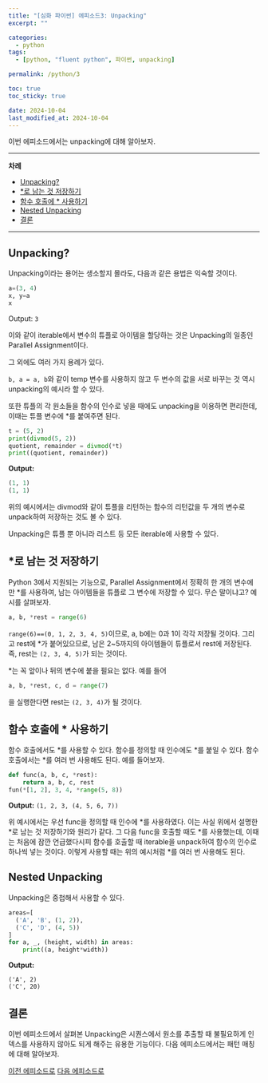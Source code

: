```yaml
---
title: "[심화 파이썬] 에피소드3: Unpacking"
excerpt: ""

categories:
  - python
tags:
  - [python, "fluent python", 파이썬, unpacking]

permalink: /python/3

toc: true
toc_sticky: true

date: 2024-10-04
last_modified_at: 2024-10-04
---
```


이번 에피소드에서는 unpacking에 대해 알아보자.

___

**차례**

- [Unpacking?](#unpacking)
- [\*로 남는 것 저장하기](#로-남는-것-저장하기)
- [함수 호출에 \* 사용하기](#함수-호출에--사용하기)
- [Nested Unpacking](#nested-unpacking)
- [결론](#결론)


___

## Unpacking?

Unpacking이라는 용어는 생소할지 몰라도, 다음과 같은 용법은 익숙할 것이다.

```python
a=(3, 4)
x, y=a
x
```

Output: `3`

이와 같이 iterable에서 변수의 튜플로 아이템을 할당하는 것은 Unpacking의 일종인 Parallel Assignment이다.

그 외에도 여러 가지 용례가 있다. 

`b, a = a, b`와 같이 temp 변수를 사용하지 않고 두 변수의 값을 서로 바꾸는 것 역시 unpacking의 예시라 할 수 있다.

또한 튜플의 각 원소들을 함수의 인수로 넣을 때에도 unpacking을 이용하면 편리한데, 이때는 튜플 변수에 *를 붙여주면 된다.

```python
t = (5, 2)
print(divmod(5, 2))
quotient, remainder = divmod(*t)
print((quotient, remainder))
```

**Output:**

```python
(1, 1)
(1, 1)
```

위의 예시에서는 divmod와 같이 튜플을 리턴하는 함수의 리턴값을 두 개의 변수로 unpack하여 저장하는 것도 볼 수 있다.

Unpacking은 튜플 뿐 아니라 리스트 등 모든 iterable에 사용할 수 있다.

## *로 남는 것 저장하기

Python 3에서 지원되는 기능으로, Parallel Assignment에서 정확히 한 개의 변수에만 *를 사용하여, 남는 아이템들을 튜플로 그 변수에 저장할 수 있다. 무슨 말이냐고? 예시를 살펴보자.

```python
a, b, *rest = range(6)
```

`range(6)==(0, 1, 2, 3, 4, 5)`이므로, a, b에는 0과 1이 각각 저장될 것이다. 그리고 rest에 *가 붙어있으므로, 남은 2~5까지의 아이템들이 튜플로서 rest에 저장된다. 즉, rest는 `(2, 3, 4, 5)`가 되는 것이다.

*는 꼭 앞이나 뒤의 변수에 붙을 필요는 없다. 예를 들어

```python
a, b, *rest, c, d = range(7)
```

을 실행한다면 rest는 `(2, 3, 4)`가 될 것이다.

## 함수 호출에 * 사용하기

함수 호출에서도 *를 사용할 수 있다. 함수를 정의할 때 인수에도 *를 붙일 수 있다. 함수 호출에서는 *를 여러 번 사용해도 된다. 예를 들어보자.

```python
def func(a, b, c, *rest):
    return a, b, c, rest
fun(*[1, 2], 3, 4, *range(5, 8))
```

**Output:** `(1, 2, 3, (4, 5, 6, 7))`

위 예시에서는 우선 func을 정의할 때 인수에 *를 사용하였다. 이는 사실 위에서 설명한 *로 남는 것 저장하기와 원리가 같다. 그 다음 func을 호출할 때도 *를 사용했는데, 이때는 처음에 잠깐 언급했다시피 함수를 호출할 때 iterable을 unpack하여 함수의 인수로 하나씩 넣는 것이다. 이렇게 사용할 때는 위의 예시처럼 *를 여러 번 사용해도 된다.

## Nested Unpacking

Unpacking은 중첩해서 사용할 수 있다.

```python
areas=[
  ('A', 'B', (1, 2)),
  ('C', 'D', (4, 5))
]
for a, _, (height, width) in areas:
    print((a, height*width))
```

**Output:** 

```text
('A', 2)
('C', 20)
```

## 결론

이번 에피소드에서 살펴본 Unpacking은 시퀀스에서 원소를 추출할 때 불필요하게 인덱스를 사용하지 않아도 되게 해주는 유용한 기능이다. 다음 에피소드에서는 패턴 매칭에 대해 알아보자.

[이전 에피소드로](/python/2) [다음 에피소드로](/python/4)

